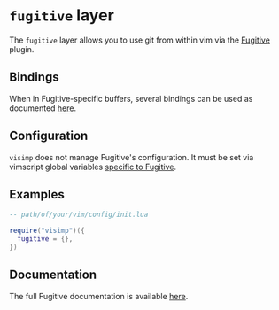# `fugitive` layer

The `fugitive` layer allows you to use git from within vim via the
[Fugitive](https://github.com/tpope/vim-fugitive) plugin.

## Bindings

When in Fugitive-specific buffers, several bindings can be used as documented
[here](https://github.com/tpope/vim-fugitive/blob/master/doc/fugitive.txt).


## Configuration

`visimp` does not manage Fugitive's configuration. It must be set via vimscript
global variables [specific to
Fugitive](https://github.com/tpope/vim-fugitive/blob/master/doc/fugitive.txt).

## Examples

```lua
-- path/of/your/vim/config/init.lua

require("visimp")({
  fugitive = {},
})
```

## Documentation

The full Fugitive documentation is available
[here](https://github.com/tpope/vim-fugitive).
